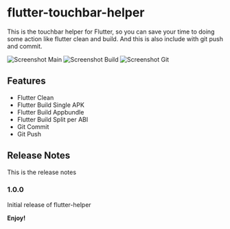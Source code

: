 # flutter-touchbar-helper
This is the touchbar helper for Flutter, so you can save your time to doing some action like flutter clean and build. And this is also include with git push and commit.

![Screenshot Main](https://leeyurani.com/Screenshot-1.png)
![Screenshot Build](https://leeyurani.com/Screenshot-2.png)
![Screenshot Git](https://leeyurani.com/Screenshot-3.png)

## Features
- Flutter Clean
- Flutter Build Single APK
- Flutter Build Appbundle
- Flutter Build Split per ABI
- Git Commit
- Git Push

## Release Notes

This is the release notes

### 1.0.0

Initial release of flutter-helper

**Enjoy!**